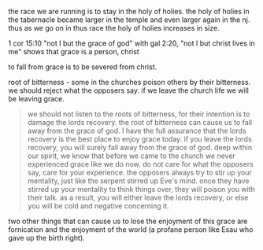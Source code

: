 the race we are running is to stay in the holy of holies. the holy of holies in the tabernacle
became larger in the temple and even larger again in the nj. thus as we go on in thus race
the holy of holies increases in size.

1 cor 15:10 "not I but the grace of god" with gal 2:20, "not I but christ lives in me"
shows that grace is a person, christ

to fall from grace is to be severed from christ.

root of bitterness - some in the churches poison others by their bitterness. we should reject what the opposers say. if we leave the church life we will be leaving grace.

> we should not listen to the roots of bitterness, for their intention is to damage the lords recovery. the root of bitterness can cause us to fall away from the grace of god. I have the full assurance that the lords recovery is the best place to enjoy grace today. if you leave the lords recovery, you will surely fall away from the grace of god. deep within our spirit, we know that before we came to the church we never experienced grace like we do now. do not care for what the opposers say, care for your experience. the opposers always try to stir up your mentality, just like the serpent stirred up Eve's mind. once they have stirred up your mentality to think things over, they will poison you with their talk. as a result, you will either leave the lords recovery, or else you will be cold and negative concerning it.

two other things that can cause us to lose the enjoyment of this grace are fornication and the enjoyment of the world (a profane person like Esau who gave up the birth right).
